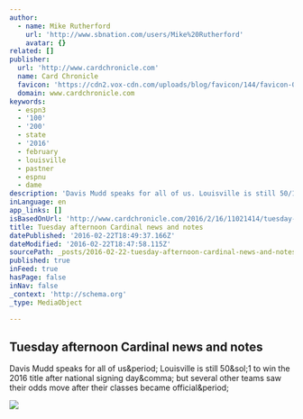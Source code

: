 ```yaml
---
author:
  - name: Mike Rutherford
    url: 'http://www.sbnation.com/users/Mike%20Rutherford'
    avatar: {}
related: []
publisher:
  url: 'http://www.cardchronicle.com'
  name: Card Chronicle
  favicon: 'https://cdn2.vox-cdn.com/uploads/blog/favicon/144/favicon-01509640.ico'
  domain: www.cardchronicle.com
keywords:
  - espn3
  - '100'
  - '200'
  - state
  - '2016'
  - february
  - louisville
  - pastner
  - espnu
  - dame
description: 'Davis Mudd speaks for all of us. Louisville is still 50/1 to win the 2016 title after national signing day, but several other teams saw their odds move after their classes became official.'
inLanguage: en
app_links: []
isBasedOnUrl: 'http://www.cardchronicle.com/2016/2/16/11021414/tuesday-afternoon-cardinal-news-and-notes-louisville-cardinals'
title: Tuesday afternoon Cardinal news and notes
datePublished: '2016-02-22T18:49:37.166Z'
dateModified: '2016-02-22T18:47:58.115Z'
sourcePath: _posts/2016-02-22-tuesday-afternoon-cardinal-news-and-notes.md
published: true
inFeed: true
hasPage: false
inNav: false
_context: 'http://schema.org'
_type: MediaObject

---
```

<article style=""><h1>Tuesday afternoon Cardinal news and notes</h1><p>Davis Mudd speaks for all of us&amp;period; Louisville is still 50&amp;sol;1 to win the 2016 title after national signing day&amp;comma; but several other teams saw their odds move after their classes became official&amp;period;</p><img src="https://cdn0.vox-cdn.com/thumbor/q3HP1dUO8FOy23sW5LZqaNklIBY=/0x57:599x394/1600x900/cdn0.vox-cdn.com/uploads/chorus_image/image/48837053/CbRy6rDUUAAv0c0.0.0.jpg" /></article>